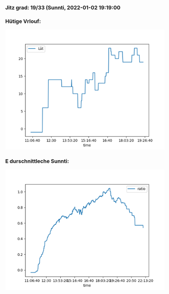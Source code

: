 ### Jitz grad: 19/33 (Sunnti, 2022-01-02 19:19:00

### Hütige Vrlouf:
![Graph](Today.png)

### E durschnittleche Sunnti:
![Graph](Sunnti.png)
